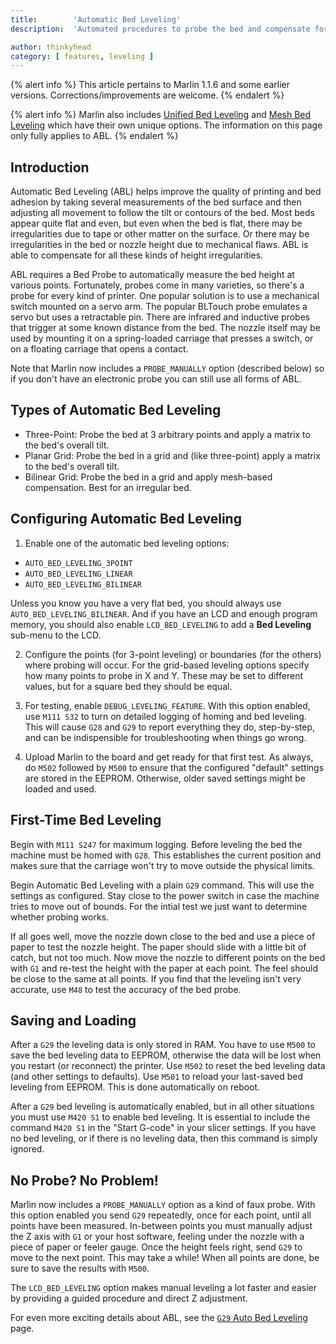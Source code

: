 ```yaml
---
title:        'Automatic Bed Leveling'
description:  'Automated procedures to probe the bed and compensate for an irregular or tilted bed'

author: thinkyhead
category: [ features, leveling ]
---
```


{% alert info %}
This article pertains to Marlin 1.1.6 and some earlier versions. Corrections/improvements are welcome.
{% endalert %}

{% alert info %}
Marlin also includes [Unified Bed Leveling](unified_bed_leveling.html) and [Mesh Bed Leveling](/docs/gcode/G029-mbl.html) which have their own unique options. The information on this page only fully applies to ABL.
{% endalert %}

## Introduction

Automatic Bed Leveling (ABL) helps improve the quality of printing and bed adhesion by taking several measurements of the bed surface and then adjusting all movement to follow the tilt or contours of the bed. Most beds appear quite flat and even, but even when the bed is flat, there may be irregularities due to tape or other matter on the surface. Or there may be irregularities in the bed or nozzle height due to mechanical flaws. ABL is able to compensate for all these kinds of height irregularities.

ABL requires a Bed Probe to automatically measure the bed height at various points. Fortunately, probes come in many varieties, so there's a probe for every kind of printer. One popular solution is to use a mechanical switch mounted on a servo arm. The popular BLTouch probe emulates a servo but uses a retractable pin. There are infrared and inductive probes that trigger at some known distance from the bed. The nozzle itself may be used by mounting it on a spring-loaded carriage that presses a switch, or on a floating carriage that opens a contact.

Note that Marlin now includes a `PROBE_MANUALLY` option (described below) so if you don't have an electronic probe you can still use all forms of ABL.

## Types of Automatic Bed Leveling
 - Three-Point: Probe the bed at 3 arbitrary points and apply a matrix to the bed's overall tilt.
 - Planar Grid: Probe the bed in a grid and (like three-point) apply a matrix to the bed's overall tilt.
 - Bilinear Grid: Probe the bed in a grid and apply mesh-based compensation. Best for an irregular bed.

## Configuring Automatic Bed Leveling
1. Enable one of the automatic bed leveling options:
 - `AUTO_BED_LEVELING_3POINT`
 - `AUTO_BED_LEVELING_LINEAR`
 - `AUTO_BED_LEVELING_BILINEAR`

Unless you know you have a very flat bed, you should always use `AUTO_BED_LEVELING_BILINEAR`. And if you have an LCD and enough program memory, you should also enable `LCD_BED_LEVELING` to add a **Bed Leveling** sub-menu to the LCD.

2. Configure the points (for 3-point leveling) or boundaries (for the others) where probing will occur. For the grid-based leveling options specify how many points to probe in X and Y. These may be set to different values, but for a square bed they should be equal.

3. For testing, enable `DEBUG_LEVELING_FEATURE`. With this option enabled, use `M111 S32` to turn on detailed logging of homing and bed leveling. This will cause `G28` and `G29` to report everything they do, step-by-step, and can be indispensible for troubleshooting when things go wrong.

4. Upload Marlin to the board and get ready for that first test. As always, do `M502` followed by `M500` to ensure that the configured "default" settings are stored in the EEPROM. Otherwise, older saved settings might be loaded and used.

## First-Time Bed Leveling
Begin with `M111 S247` for maximum logging. Before leveling the bed the machine must be homed with `G28`. This establishes the current position and makes sure that the carriage won't try to move outside the physical limits.

Begin Automatic Bed Leveling with a plain `G29` command. This will use the settings as configured. Stay close to the power switch in case the machine tries to move out of bounds. For the intial test we just want to determine whether probing works.

If all goes well, move the nozzle down close to the bed and use a piece of paper to test the nozzle height. The paper should slide with a little bit of catch, but not too much. Now move the nozzle to different points on the bed with `G1` and re-test the height with the paper at each point. The feel should be close to the same at all points. If you find that the leveling isn't very accurate, use `M48` to test the accuracy of the bed probe.

## Saving and Loading
After a `G29` the leveling data is only stored in RAM. You have to use `M500` to save the bed leveling data to EEPROM, otherwise the data will be lost when you restart (or reconnect) the printer. Use `M502` to reset the bed leveling data (and other settings to defaults). Use `M501` to reload your last-saved bed leveling from EEPROM. This is done automatically on reboot.

After a `G29` bed leveling is automatically enabled, but in all other situations you must use `M420 S1` to enable bed leveling. It is essential to include the command `M420 S1` in the "Start G-code" in your slicer settings. If you have no bed leveling, or if there is no leveling data, then this command is simply ignored.

## No Probe? No Problem!
Marlin now includes a `PROBE_MANUALLY` option as a kind of faux probe. With this option enabled you send `G29` repeatedly, once for each point, until all points have been measured. In-between points you must manually adjust the Z axis with `G1` or your host software, feeling under the nozzle with a piece of paper or feeler gauge. Once the height feels right, send `G29` to move to the next point. This may take a while! When all points are done, be sure to save the results with `M500`.

The `LCD_BED_LEVELING` option makes manual leveling a lot faster and easier by providing a guided procedure and direct Z adjustment.

For even more exciting details about ABL, see the [`G29` Auto Bed Leveling](/docs/gcode/G029-abl.html) page.
